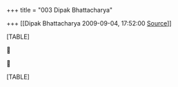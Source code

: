 +++
title = "003 Dipak Bhattacharya"

+++
[[Dipak Bhattacharya	2009-09-04, 17:52:00 [Source](https://groups.google.com/g/bvparishat/c/BI_NHDz4B8c)]]



[TABLE]





[TABLE]

